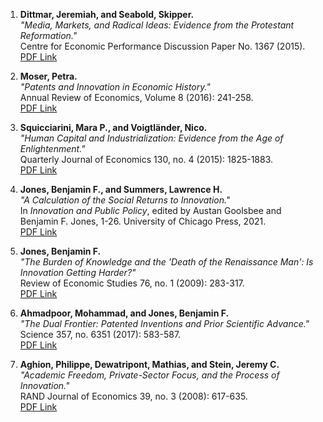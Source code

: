 
1. **Dittmar, Jeremiah, and Seabold, Skipper.**  
   *"Media, Markets, and Radical Ideas: Evidence from the Protestant Reformation."*  
   Centre for Economic Performance Discussion Paper No. 1367 (2015).  
   [PDF Link](https://www.dropbox.com/scl/fi/h7knfwomum7a0quxrehca/new_media_ca.pdf?rlkey=jxsc3o5q5hqw3975xwpkhr2hs&e=1&dl=0)

2. **Moser, Petra.**  
   *"Patents and Innovation in Economic History."*  
   Annual Review of Economics, Volume 8 (2016): 241-258.  
   [PDF Link](https://www.nber.org/system/files/working_papers/w21964/w21964.pdf)
   
4. **Squicciarini, Mara P., and Voigtländer, Nico.**  
   *"Human Capital and Industrialization: Evidence from the Age of Enlightenment."*  
   Quarterly Journal of Economics 130, no. 4 (2015): 1825-1883.  
   [PDF Link](https://www.anderson.ucla.edu/faculty/nico.v/Research/Encyclopedie_forthcoming.pdf?utm_source=chatgpt.com)

5. **Jones, Benjamin F., and Summers, Lawrence H.**  
   *"A Calculation of the Social Returns to Innovation."*  
   In *Innovation and Public Policy*, edited by Austan Goolsbee and Benjamin F. Jones, 1-26. University of Chicago Press, 2021.  
   [PDF Link](https://www.nber.org/system/files/chapters/c14422/c14422.pdf?utm_source=chatgpt.com)

6. **Jones, Benjamin F.**  
   *"The Burden of Knowledge and the 'Death of the Renaissance Man': Is Innovation Getting Harder?"*  
   Review of Economic Studies 76, no. 1 (2009): 283-317.  
   [PDF Link](https://www.frbsf.org/wp-content/uploads/2_BurdenOfKnowledge.pdf?utm_source=chatgpt.com)

7. **Ahmadpoor, Mohammad, and Jones, Benjamin F.**  
   *"The Dual Frontier: Patented Inventions and Prior Scientific Advance."*  
   Science 357, no. 6351 (2017): 583-587.  
   [PDF Link](https://www.kellogg.northwestern.edu/faculty/jones-ben/htm/Dual%20Frontier%20_%20Integrated%20MS%20and%20SM.pdf?utm_source=chatgpt.com)

8. **Aghion, Philippe, Dewatripont, Mathias, and Stein, Jeremy C.**  
   *"Academic Freedom, Private-Sector Focus, and the Process of Innovation."*  
   RAND Journal of Economics 39, no. 3 (2008): 617-635.  
   [PDF Link](https://scholar.harvard.edu/files/stein/files/academic-freedom-rand-2008-final_0.pdf?utm_source=chatgpt.com)
